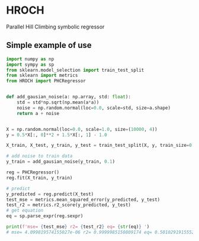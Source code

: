 # HROCH

Parallel Hill Climbing symbolic regressor

## Simple example of use
<!-- MARKDOWN-AUTO-DOCS:START (CODE:src=../examples/simple_regression.py) -->
<!-- The below code snippet is automatically added from ../examples/simple_regression.py -->
```py
import numpy as np
import sympy as sp
from sklearn.model_selection import train_test_split
from sklearn import metrics
from HROCH import PHCRegressor


def add_gausian_noise(a: np.array, std: float):
    std = std*np.sqrt(np.mean(a*a))
    noise = np.random.normal(loc=0.0, scale=std, size=a.shape)
    return a + noise


X = np.random.normal(loc=0.0, scale=1.0, size=(10000, 4))
y = 0.5*X[:, 0]**2 + 1.5*X[:, 1] - 1.0

X_train, X_test, y_train, y_test = train_test_split(X, y, train_size=0.75)

# add noise to train data
y_train = add_gausian_noise(y_train, 0.1)

reg = PHCRegressor()
reg.fit(X_train, y_train)

# predict
y_predicted = reg.predict(X_test)
test_mse = metrics.mean_squared_error(y_predicted, y_test)
test_r2 = metrics.r2_score(y_predicted, y_test)
# get equation
eq = sp.parse_expr(reg.sexpr)

print(f'mse= {test_mse} r2= {test_r2} eq= {str(eq)} ')
# mse= 4.099819574155027e-06 r2= 0.9999985150809174 eq= 0.501029191555295595653*x1**2 + 1.50102919155529559565*x2 - 1.0
```
<!-- MARKDOWN-AUTO-DOCS:END -->
